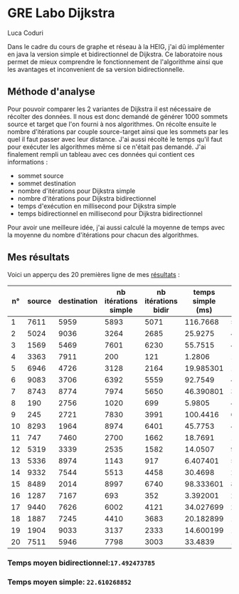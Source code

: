 
# GRE Labo Dijkstra
Luca Coduri

Dans le cadre du cours de graphe et réseau à la HEIG, j'ai dû implémenter en java la version simple et bidirectionnel de Dijkstra.
Ce laboratoire nous permet de mieux comprendre le fonctionnement de l'algorithme ainsi que les avantages et inconvenient de sa version bidirectionnelle.

## Méthode d'analyse
Pour pouvoir comparer les 2 variantes de Dijkstra il est nécessaire de récolter des données.
Il nous est donc demandé de générer 1000 sommets source et target que l'on fourni à nos algorithmes.
On récolte ensuite le nombre d'itérations par couple source-target ainsi que les sommets par les quel il faut passer avec leur distance.
J'ai aussi récolté le temps qu'il faut pour exécuter les algorithmes même si ce n'était pas demandé.
J'ai finalement rempli un tableau avec ces données qui contient ces informations :
- sommet source
- sommet destination
- nombre d'itérations pour Dijkstra simple
- nombre d'itérations pour Dijkstra bidirectionnel
- temps d'exécution en millisecond pour Dijkstra simple
- temps bidirectionnel en millisecond pour Dijkstra bidirectionnel

Pour avoir une meilleure idée, j'ai aussi calculé la moyenne de temps avec la moyenne du nombre d'itérations pour chacun des algorithmes.

## Mes résultats

Voici un apperçu des 20 premières ligne de mes [résultats](results.md) :

| n°   | source | destination | nb itérations simple | nb itérations bidir | temps simple (ms) | temps bidir (ms) |
|------|--------|-------------|----------------------|---------------------|-------------------|------------------|
| 1    | 7611   | 5959        | 5893                 | 5071                | 116.7668          | 59.7699          |
| 2    | 5024   | 9036        | 3264                 | 2685                | 25.9275           | 44.5268          |
| 3    | 1569   | 5469        | 7601                 | 6230                | 55.7515           | 42.6965          |
| 4    | 3363   | 7911        | 200                  | 121                 | 1.2806            | 1.3767           |
| 5    | 6946   | 4726        | 3128                 | 2164                | 19.985301         | 19.3602          |
| 6    | 9083   | 3706        | 6392                 | 5559                | 92.7549           | 43.661699        |
| 7    | 8743   | 8774        | 7974                 | 5650                | 46.390801         | 34.6377          |
| 8    | 190    | 2756        | 1020                 | 699                 | 5.9805            | 4.990799         |
| 9    | 245    | 2721        | 7830                 | 3991                | 100.4416          | 62.1357          |
| 10   | 8293   | 1964        | 8974                 | 6401                | 45.7753           | 42.279499        |
| 11   | 747    | 7460        | 2700                 | 1662                | 18.7691           | 11.1385          |
| 12   | 5319   | 3339        | 2535                 | 1582                | 14.0507           | 9.123299         |
| 13   | 5336   | 8974        | 1143                 | 917                 | 6.407401          | 5.476601         |
| 14   | 9332   | 7544        | 5513                 | 4458                | 30.4698           | 25.2198          |
| 15   | 8489   | 2014        | 8997                 | 6740                | 98.333601         | 81.691101        |
| 16   | 1287   | 7167        | 693                  | 352                 | 3.392001          | 2.3481           |
| 17   | 9440   | 7626        | 6002                 | 4121                | 34.027699         | 26.0652          |
| 18   | 1887   | 7245        | 4410                 | 3683                | 20.182899         | 18.4772          |
| 19   | 1904   | 9033        | 3137                 | 2333                | 14.600199         | 13.3988          |
| 20   | 7511   | 5946        | 7798                 | 3003                | 33.4839           | 15.338201        |

### Temps moyen bidirectionnel:`17.492473785`
### Temps moyen simple: `22.610268852`

